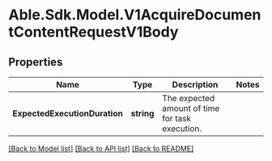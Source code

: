 # Able.Sdk.Model.V1AcquireDocumentContentRequestV1Body
## Properties

Name | Type | Description | Notes
------------ | ------------- | ------------- | -------------
**ExpectedExecutionDuration** | **string** | The expected amount of time for task execution. | 

[[Back to Model list]](../README.md#documentation-for-models) [[Back to API list]](../README.md#documentation-for-api-endpoints) [[Back to README]](../README.md)

